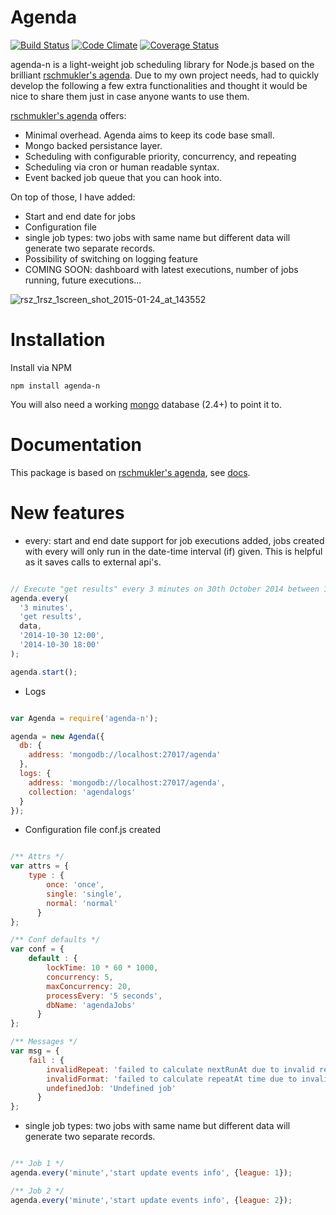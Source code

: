 # Agenda
[![Build Status](https://api.travis-ci.org/elmurci/agenda-n.png)](http://travis-ci.org/elmurci/agenda-n)
[![Code Climate](https://d3s6mut3hikguw.cloudfront.net/github/elmurci/agenda-n.png)](https://codeclimate.com/github/elmurci/agenda-n/badges)
[![Coverage Status](https://coveralls.io/repos/elmurci/agenda-n/badge.png)](https://coveralls.io/r/elmurci/agenda-n)

agenda-n is a light-weight job scheduling library for Node.js based on the brilliant [rschmukler's agenda](https://github.com/rschmukler/agenda).
Due to my own project needs, had to quickly develop the following a few extra functionalities and thought it would be nice to share them just in case anyone wants to use them.

[rschmukler's agenda](https://github.com/rschmukler/agenda) offers:

- Minimal overhead. Agenda aims to keep its code base small.
- Mongo backed persistance layer.
- Scheduling with configurable priority, concurrency, and repeating
- Scheduling via cron or human readable syntax.
- Event backed job queue that you can hook into.

On top of those, I have added:

- Start and end date for jobs
- Configuration file
- single job types: two jobs with same name but different data will generate two separate records.
- Possibility of switching on logging feature
- COMING SOON: dashboard with latest executions, number of jobs running, future executions... 

![rsz_1rsz_1screen_shot_2015-01-24_at_143552](https://cloud.githubusercontent.com/assets/3902198/5887704/3db553c0-a3d8-11e4-8dfb-e4eabf8dd9d2.png)

# Installation

Install via NPM

    npm install agenda-n

You will also need a working [mongo](http://www.mongodb.org/) database (2.4+) to point it to.

# Documentation

This package is based on [rschmukler's agenda](https://github.com/rschmukler/agenda), see [docs](https://github.com/rschmukler/agenda).

# New features

- every: start and end date support for job executions added, jobs created with every will only run in the date-time interval (if) given. This is helpful as it saves calls to external api's.

```js

// Execute "get results" every 3 minutes on 30th October 2014 between 12:00 and 18:00.
agenda.every(
  '3 minutes', 
  'get results', 
  data, 
  '2014-10-30 12:00',
  '2014-10-30 18:00'
);

agenda.start();
```

- Logs

```js

var Agenda = require('agenda-n');

agenda = new Agenda({
  db: {
    address: 'mongodb://localhost:27017/agenda'
  },
  logs: {
    address: 'mongodb://localhost:27017/agenda',
    collection: 'agendalogs'
  }
});

```

- Configuration file conf.js created

```js

/** Attrs */
var attrs = {
    type : {
        once: 'once',
        single: 'single',
        normal: 'normal'
      } 
};

/** Conf defaults */
var conf = {
    default : {
        lockTime: 10 * 60 * 1000,
        concurrency: 5,
        maxConcurrency: 20,
        processEvery: '5 seconds',
        dbName: 'agendaJobs'
      } 
};

/** Messages */
var msg = {
    fail : {
        invalidRepeat: 'failed to calculate nextRunAt due to invalid repeat interval',
        invalidFormat: 'failed to calculate repeatAt time due to invalid format',
        undefinedJob: 'Undefined job'
      } 
};

```

- single job types: two jobs with same name but different data will generate two separate records.

```js

/** Job 1 */
agenda.every('minute','start update events info', {league: 1});

/** Job 2 */
agenda.every('minute','start update events info', {league: 2});

```